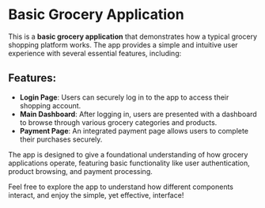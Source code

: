 # Basic Grocery Application

This is a **basic grocery application** that demonstrates how a typical grocery shopping platform works. The app provides a simple and intuitive user experience with several essential features, including:

## Features:

- **Login Page**: Users can securely log in to the app to access their shopping account.
- **Main Dashboard**: After logging in, users are presented with a dashboard to browse through various grocery categories and products.
- **Payment Page**: An integrated payment page allows users to complete their purchases securely.

The app is designed to give a foundational understanding of how grocery applications operate, featuring basic functionality like user authentication, product browsing, and payment processing.

Feel free to explore the app to understand how different components interact, and enjoy the simple, yet effective, interface!
